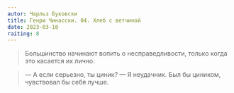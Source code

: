 ```yaml
---
autor: Чарльз Буковски
title: Генри Чинасски. 04. Хлеб с ветчиной
date: 2023-03-10
raiting: 8
---
```

> Большинство начинают вопить о несправедливости, только когда это касается их лично.

> — А если серьезно, ты циник? — Я неудачник. Был бы циником, чувствовал бы себя лучше.